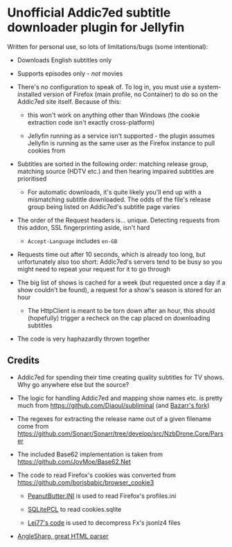 # Unofficial Addic7ed subtitle downloader plugin for Jellyfin

Written for personal use, so lots of limitations/bugs (some intentional):

* Downloads English subtitles only

* Supports episodes only - *not* movies

* There's no configuration to speak of. To log in, you must use a system-installed version of Firefox (main profile, no Container) to do so on the Addic7ed site itself. Because of this:

    * this won't work on anything other than Windows (the cookie extraction code isn't exactly cross-platform)

    * Jellyfin running as a service isn't supported - the plugin assumes Jellyfin is running as the same user as the Firefox instance to pull cookies from

* Subtitles are sorted in the following order: matching release group, matching source (HDTV etc.) and then hearing impaired subtitles are prioritised

    * For automatic downloads, it's quite likely you'll end up with a mismatching subtitle downloaded. The odds of the file's release group being listed on Addic7ed's subtitle page varies

* The order of the Request headers is... unique. Detecting requests from this addon, SSL fingerprinting aside, isn't hard

    * `Accept-Language` includes `en-GB`

* Requests time out after 10 seconds, which is already too long, but unfortunately also too short: Addic7ed's servers tend to be busy so you might need to repeat your request for it to go through

* The big list of shows is cached for a week (but requested once a day if a show couldn't be found), a request for a show's season is stored for an hour

    * The HttpClient is meant to be torn down after an hour, this should (hopefully) trigger a recheck on the cap placed on downloading subtitles

* The code is very haphazardly thrown together

## Credits

* Addic7ed for spending their time creating quality subtitles for TV shows. Why go anywhere else but the source?

* The logic for handling Addic7ed and mapping show names etc. is pretty much from https://github.com/Diaoul/subliminal (and [Bazarr's fork](https://github.com/morpheus65535/bazarr/blob/master/libs/subliminal_patch/))

* The regexes for extracting the release name out of a given filename come from https://github.com/Sonarr/Sonarr/tree/develop/src/NzbDrone.Core/Parser

* The included Base62 implementation is taken from https://github.com/JoyMoe/Base62.Net

* The code to read Firefox's cookies was converted from https://github.com/borisbabic/browser_cookie3

    * [PeanutButter.INI](https://github.com/fluffynuts/PeanutButter/) is used to read Firefox's profiles.ini

    * [SQLitePCL](https://github.com/jellyfin/SQLitePCL.pretty.netstandard) to read cookies.sqlite

    * [Lej77's code](https://github.com/piroor/treestyletab/issues/1678#issuecomment-351411816) is used to decompress Fx's jsonlz4 files

* [AngleSharp, great HTML parser](https://anglesharp.github.io/)
